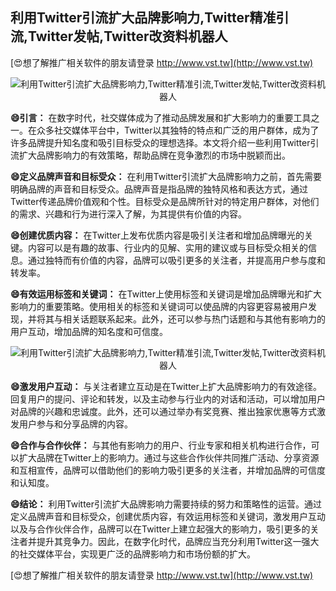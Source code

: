 ## **利用Twitter引流扩大品牌影响力,Twitter精准引流,Twitter发帖,Twitter改资料机器人**

[😍想了解推广相关软件的朋友请登录 http://www.vst.tw](http://www.vst.tw)

 <center><img src="https://vst.tw/MP4/tuiguang/png/2.png" alt="利用Twitter引流扩大品牌影响力,Twitter精准引流,Twitter发帖,Twitter改资料机器人"></center>

**😄引言：**
在数字时代，社交媒体成为了推动品牌发展和扩大影响力的重要工具之一。在众多社交媒体平台中，Twitter以其独特的特点和广泛的用户群体，成为了许多品牌提升知名度和吸引目标受众的理想选择。本文将介绍一些利用Twitter引流扩大品牌影响力的有效策略，帮助品牌在竞争激烈的市场中脱颖而出。

**😄定义品牌声音和目标受众：**
在利用Twitter引流扩大品牌影响力之前，首先需要明确品牌的声音和目标受众。品牌声音是指品牌的独特风格和表达方式，通过Twitter传递品牌价值观和个性。目标受众是品牌所针对的特定用户群体，对他们的需求、兴趣和行为进行深入了解，为其提供有价值的内容。

**😄创建优质内容：**
在Twitter上发布优质内容是吸引关注者和增加品牌曝光的关键。内容可以是有趣的故事、行业内的见解、实用的建议或与目标受众相关的信息。通过独特而有价值的内容，品牌可以吸引更多的关注者，并提高用户参与度和转发率。

**😄有效运用标签和关键词：**
在Twitter上使用标签和关键词是增加品牌曝光和扩大影响力的重要策略。使用相关的标签和关键词可以使品牌的内容更容易被用户发现，并将其与相关话题联系起来。此外，还可以参与热门话题和与其他有影响力的用户互动，增加品牌的知名度和可信度。

 <center><img src="https://vst.tw/MP4/tuiguang/png/2.png" alt="利用Twitter引流扩大品牌影响力,Twitter精准引流,Twitter发帖,Twitter改资料机器人"></center>

**😄激发用户互动：**
与关注者建立互动是在Twitter上扩大品牌影响力的有效途径。回复用户的提问、评论和转发，以及主动参与行业内的对话和活动，可以增加用户对品牌的兴趣和忠诚度。此外，还可以通过举办有奖竞赛、推出独家优惠等方式激发用户参与和分享品牌的内容。

**😄合作与合作伙伴：**
与其他有影响力的用户、行业专家和相关机构进行合作，可以扩大品牌在Twitter上的影响力。通过与这些合作伙伴共同推广活动、分享资源和互相宣传，品牌可以借助他们的影响力吸引更多的关注者，并增加品牌的可信度和认知度。

**😄结论：**
利用Twitter引流扩大品牌影响力需要持续的努力和策略性的运营。通过定义品牌声音和目标受众，创建优质内容，有效运用标签和关键词，激发用户互动以及与合作伙伴合作，品牌可以在Twitter上建立起强大的影响力，吸引更多的关注者并提升其竞争力。因此，在数字化时代，品牌应当充分利用Twitter这一强大的社交媒体平台，实现更广泛的品牌影响力和市场份额的扩大。

[😍想了解推广相关软件的朋友请登录 http://www.vst.tw](http://www.vst.tw)



